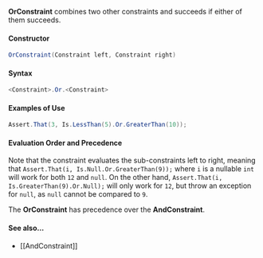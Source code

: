 **OrConstraint** combines two other constraints and succeeds if either of them succeeds.

#### Constructor

```C#
OrConstraint(Constraint left, Constraint right)
```

#### Syntax

```C#
<Constraint>.Or.<Constraint>
```

#### Examples of Use

```C#
Assert.That(3, Is.LessThan(5).Or.GreaterThan(10));
```

#### Evaluation Order and Precedence

Note that the constraint evaluates the sub-constraints left to right, meaning that `Assert.That(i, Is.Null.Or.GreaterThan(9));` where `i` is a nullable `int` will work for both `12` and `null`. On the other hand, 
`Assert.That(i, Is.GreaterThan(9).Or.Null);` will only work for `12`, but throw an exception for `null`, as `null` cannot be compared to `9`.

The **OrConstraint** has precedence over the **AndConstraint**.

#### See also...
 * [[AndConstraint]]
